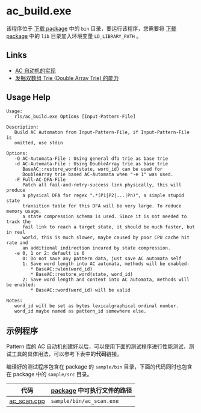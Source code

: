 # ac\_build.exe

该程序位于 [下载 package](https://terark.com/zh/download/tools/latest) 中的 `bin` 目录，要运行该程序，您需要将 [下载 package](https://terark.com/zh/download/tools/latest) 中的 `lib` 目录加入环境变量 `LD_LIBRARY_PATH` 。

## Links
* [AC 自动机的实现](http://nark.cc/p/?p=1453)
* [发掘双数组 Trie (Double Array Trie) 的能力](http://nark.cc/p/?p=1480)

## Usage Help

```text
Usage:
   rls/ac_build.exe Options [Input-Pattern-File]

Description:
   Build AC Automaton from Input-Pattern-File, if Input-Pattern-File is
   omitted, use stdin

Options:
   -O AC-Automata-File : Using general dfa trie as base trie
   -d AC-Automata-File : Using DoubleArray trie as base trie
      BaseAC::restore_word(state, word_id) can be used for
      DoubleArray trie based AC-Automata when "-e 1" was used.
   -F Full-AC-DFA-File
      Patch all fail-and-retry-success link physically, this will produce
      a physical DFA for regex ".*(P1|P2|...|Pn)", a simple stupid state
      transition table for this DFA will be very large. To reduce memory usage,
      a state compression schema is used. Since it is not needed to track the
      fail link to reach a target state, it should be much faster, but in real
      world, this is much slower, maybe caused by poor CPU cache hit rate and
      an additional indirection incured by state compression.
   -e 0, 1 or 2: default is 0
      0: Do not save any pattern data, just save AC automata self
      1: Save word length into AC automata, methods will be enabled:
         * BaseAC::wlen(word_id)
         * BaseAC::restore_word(state, word_id)
      2: Save word length and content into AC automata, methods will be enabled:
         * BaseAC::word(word_id) will be valid

Notes:
   word_id will be set as bytes lexicalgraphical ordinal number.
   word_id maybe named as pattern_id somewhere else.
```

## 示例程序

Pattern 库的 AC 自动机创建好以后，可以使用下面的测试程序进行性能测试，测试工具的具体用法，可以参考下表中的**代码**链接。

编译好的测试程序包含在 package 的 `sample/bin` 目录，下面的代码同时也包含在 package 中的 `sample/src` 目录。

|代码|[package](https://terark.com/zh/download/tools/latest) 中可执行文件的路径|
|----|----|
|[ac_scan.cpp](../../samples/src/ac_scan.cpp)|`sample/bin/ac_scan.exe`|


